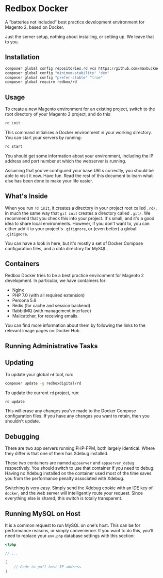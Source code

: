 # Redbox Docker

A "batteries not included" best practice development environment for Magento 2,
based on Docker.

Just the server setup, nothing about installing, or setting up. We leave that to
you.

## Installation

```bash
composer global config repositories.rd vcs https://github.com/maxbucknell/rd.git
composer global config "minimum-stability" "dev"
composer global config "prefer-stable" "true"
composer global require redbox/rd
```

## Usage

To create a new Magento environment for an existing project, switch to the root
directory of your Magento 2 project, and do this:

```bash
rd init
```

This command initialises a Docker environment in your working directory. You can
start your servers by running:

```bash
rd start
```

You should get some information about your environment, including the IP address
and port number at which the webserver is running.

Assuming that you've configured your base URLs correctly, you should be able to
visit it now. Have fun. Read the rest of this document to learn what else has
been done to make your life easier.

## What's Inside

When you run `rd init`, it creates a directory in your project root called
`.rd/`, in much the same way that `git init` creates a directory called `.git/`.
We recommend that you check this into your project. It's small, and it's a good
idea to share local environments. However, if you don't want to, you can either
add it to your project's `.gitignore`, or (even better) a global `.gitignore`.

You can have a look in here, but it's mostly a set of Docker Compose
configuration files, and a data directory for MySQL.

## Containers

Redbox Docker tries to be a best practice environment for Magento 2 development.
In particular, we have containers for:

*	Nginx
*	PHP 7.0 (with all required extension)
*	Percona 5.6
*	Redis (for cache and session backend)
*	RabbitMQ (with management interface)
*	Mailcatcher, for receiving emails.

You can find more information about them by following the links to the relevant
image pages on Docker Hub.

## Running Administrative Tasks

## Updating

To update your global `rd` tool, run:

```bash
composer update -g redboxdigital/rd
```

To update the current `rd` project, run:

```bash
rd update
```

This will erase any changes you've made to the Docker Compose configuration
files. If you have any changes you want to retain, then you shouldn't update.

## Debugging

There are two app servers running PHP-FPM, both largely identical. Where they
differ is that one of them has Xdebug installed.

These two containers are named `appserver` and `appserver_debug` respectively.
You should switch to use that container if you need to debug. Having no Xdebug
installed on the container used most of the time saves you from the performance
penalty associated with Xdebug.

Switching is very easy. Simply send the Xdebug cookie with an IDE key of
`docker`, and the web server will intelligently route your request. Since
everything else is shared, this switch is totally transparent.

## Running MySQL on Host

It is a common request to run MySQL on one's host. This can be for performance
reasons, or simply convenience. If you want to do this, you'll need to replace
your `env.php` database settings with this section:

```php
<?php

// ...

[
    // Code to pull host IP address
]
```

